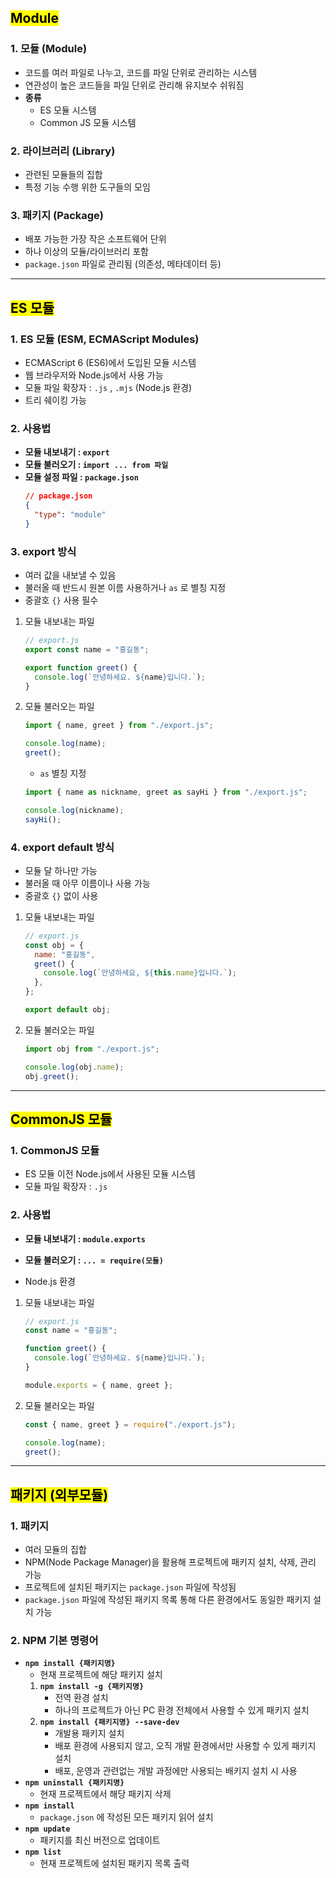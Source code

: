 ## <mark color="#fbc956">Module</mark>

### 1. 모듈 (Module)

- 코드를 여러 파일로 나누고, 코드를 파일 단위로 관리하는 시스템
- 연관성이 높은 코드들을 파일 단위로 관리해 유지보수 쉬워짐
- **종류**
  - ES 모듈 시스템
  - Common JS 모듈 시스템

### 2. 라이브러리 (Library)

- 관련된 모듈들의 집합
- 특정 기능 수행 위한 도구들의 모임

### 3. 패키지 (Package)

- 배포 가능한 가장 작은 소프트웨어 단위
- 하나 이상의 모듈/라이브러리 포함
- `package.json` 파일로 관리됨 (의존성, 메타데이터 등)

---

## <mark color="#fbc956">ES 모듈</mark>

### 1. ES 모듈 (ESM, ECMAScript Modules)

- ECMAScript 6 (ES6)에서 도입된 모듈 시스템
- 웹 브라우저와 Node.js에서 사용 가능
- 모듈 파일 확장자 : `.js` , `.mjs` (Node.js 환경)
- 트리 쉐이킹 가능

### 2. 사용법

- **모듈 내보내기 : `export`**
- **모듈 불러오기 : `import ... from 파일`**
- **모듈 설정 파일 : `package.json`**
  ```json
  // package.json
  {
    "type": "module"
  }
  ```

### 3. export 방식

- 여러 값을 내보낼 수 있음
- 불러올 때 반드시 원본 이름 사용하거나 `as` 로 별칭 지정
- 중괄호 `{}` 사용 필수

1. 모듈 내보내는 파일

   ```jsx
   // export.js
   export const name = "홍길동";

   export function greet() {
     console.log(`안녕하세요. ${name}입니다.`);
   }
   ```

2. 모듈 불러오는 파일

   ```jsx
   import { name, greet } from "./export.js";

   console.log(name);
   greet();
   ```

   - `as` 별칭 지정

   ```jsx
   import { name as nickname, greet as sayHi } from "./export.js";

   console.log(nickname);
   sayHi();
   ```

### 4. export default 방식

- 모듈 달 하나만 가능
- 불러올 때 아무 이름이나 사용 가능
- 중괄호 `{}` 없이 사용

1. 모듈 내보내는 파일

   ```jsx
   // export.js
   const obj = {
     name: "홍길동",
     greet() {
       console.log(`안녕하세요, ${this.name}입니다.`);
     },
   };

   export default obj;
   ```

2. 모듈 불러오는 파일

   ```jsx
   import obj from "./export.js";

   console.log(obj.name);
   obj.greet();
   ```

---

## <mark color="#fbc956">CommonJS 모듈</mark>

### 1. CommonJS 모듈

- ES 모듈 이전 Node.js에서 사용된 모듈 시스템
- 모듈 파일 확장자 : `.js`

### 2. 사용법

- **모듈 내보내기 : `module.exports`**
- **모듈 불러오기 : `... = require(모듈)`**

- Node.js 환경

1. 모듈 내보내는 파일

   ```jsx
   // export.js
   const name = "홍길동";

   function greet() {
     console.log(`안녕하세요. ${name}입니다.`);
   }

   module.exports = { name, greet };
   ```

2. 모듈 불러오는 파일

   ```jsx
   const { name, greet } = require("./export.js");

   console.log(name);
   greet();
   ```

---

## <mark color="#fbc956">패키지 (외부모듈)</mark>

### 1. 패키지

- 여러 모듈의 집합
- NPM(Node Package Manager)을 활용해 프로젝트에 패키지 설치, 삭제, 관리 가능
- 프로젝트에 설치된 패키지는 `package.json` 파일에 작성됨
- `package.json` 파일에 작성된 패키지 목록 통해 다른 환경에서도 동일한 패키지 설치 가능

### 2. NPM 기본 명령어

- **`npm install {패키지명}`**
  - 현재 프로젝트에 해당 패키지 설치
  1. **`npm install -g {패키지명}`**
     - 전역 환경 설치
     - 하나의 프로젝트가 아닌 PC 환경 전체에서 사용할 수 있게 패키지 설치
  2. **`npm install {패키지명} --save-dev`**
     - 개발용 패키지 설치
     - 배포 환경에 사용되지 않고, 오직 개발 환경에서만 사용할 수 있게 패키지 설치
     - 배포, 운영과 관련없는 개발 과정에만 사용되는 배키지 설치 시 사용
- **`npm uninstall {패키지명}`**
  - 현재 프로젝트에서 해당 패키지 삭제
- **`npm install`**
  - `package.json` 에 작성된 모든 패키지 읽어 설치
- **`npm update`**
  - 패키지를 최신 버전으로 업데이트
- **`npm list`**
  - 현재 프로젝트에 설치된 패키지 목록 출력
